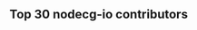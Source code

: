<style>
    a.contributorlink:hover {
        text-decoration-style: solid;
        text-decoration-line: underline;
        text-decoration-color: white;
    }
</style>

<script type="text/javascript">
    const REPOS = [
        'codeoverflow-org/nodecg-io',
        'codeoverflow-org/nodecg-io-docs',
        'codeoverflow-org/nodecg-io-cli'
    ];
    const BLACKLIST = [
        'dependabot[bot]',
        'semantic-release-bot'
    ];
    (async () => {
        // name -> { avatar?,  html_url, contributions }
        const contributors = {}
        for (const repo of REPOS) {
            const response = await fetch(`https://api.github.com/repos/${repo}/contributors`);
            const data = await response.json();
            data.forEach(entry => {
                if (!BLACKLIST.includes(entry.login)) {
                    if (!(entry.login in contributors)) {
                        contributors[entry.login] = {
                            avatar_url: entry.avatar_url,
                            html_url: entry.html_url,
                            contributions: 0
                        }
                    }
                    contributors[entry.login].contributions += entry.contributions
                }
            })
        }
        const sorted = Object.keys(contributors).sort((n1, n2) => {
            const result = contributors[n2].contributions - contributors[n1].contributions;
            // If the contributions are equal we sort by name
            return result == 0 ? n1.toLowerCase() < n2.toLowerCase() : result
        });
        let idx = 1
        console.log(contributors)
        console.log(Object.keys(contributors))
        for (const name of sorted) {
            const div = document.createElement('div')
            div.style = `grid-column: 1; grid-row: ${idx}; display: inline-block; padding-bottom: 10px`
            if ('avatar_url' in contributors[name]) {
                div.innerHTML = `
                  <img src="${contributors[name].avatar_url}" width="64" height="64" style="float: left; margin-top: 0">
                  <div style="float:left; margin-top: 0">
                    <span style="font-size: 16pt; font-weight: bold; margin-left: 1em; color: white;">
                      <a style="color: white;" class="contributorlink" href="${contributors[name].html_url}">${name}</a>
                    </span><br>
                    <span style="font-size: 12pt; margin-left: 1em; color: white;">
                      <a style="color: white;" class="contributorlink" href="https://github.com/codeoverflow-org/nodecg-io/commits?author=${name}">${contributors[name].contributions} contributions</a>
                    </span>
                  </div>
                `
            } else {
                div.innerHTML = `
                  <span style="font-size: 16pt; font-weight: bold; margin-left: 1em; color: white;">${name}</span><br>
                  <span style="font-size: 12pt; margin-left: 1em; color: white;">${contributors[name].contributions} contributions</span>
                `
            }
            document.getElementById('contributorview').appendChild(div)
            idx += 1
        }
    })()
</script>

## Top 30 nodecg-io contributors

<div id="contributorview" style="display: grid">

</div>
